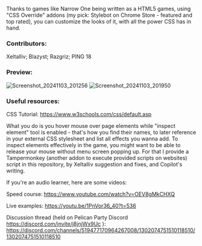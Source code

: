 Thanks to games like Narrow One being written as a HTML5 games, using "CSS Override" addons (my pick: Stylebot on Chrome Store - featured and top rated), you can customize the looks of it, with all the power CSS has in hand.

### Contributors:
Xeltalliv; Blazyst; Razgriz; PING 18

### Preview:
![Screenshot_20241103_201256](https://github.com/user-attachments/assets/24340a2f-28d3-41bf-90b3-3f055de37329)
![Screenshot_20241103_201950](https://github.com/user-attachments/assets/4c3ac612-73de-45a9-93a8-a2daa11be944)

### Useful resources:

CSS Tutorial: https://www.w3schools.com/css/default.asp

What you do is you hover mouse over page elements while "inspect element" tool is enabled - that's how you find their names, to later reference in your external CSS stylesheet and list all effects you wanna add. To inspect elements effectively in the game, you might want to be able to release your mouse without menu screen popping up. For that I provide a Tampermonkey (another addon to execute provided scripts on websites) script in this repository, by Xeltalliv suggestion and fixes, and Copilot's writing.

If you're an audio learner, here are some videos:

Speed course: https://www.youtube.com/watch?v=OEV8gMkCHXQ

Live examples: https://youtu.be/1PnVor36_40?t=536 

Discussion thread (held on Pelican Party Discord https://discord.com/invite/j8jnjWx9Uc ): https://discord.com/channels/519477170964267008/1302074751510118510/1302074751510118510
